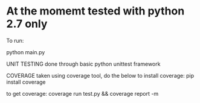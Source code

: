 

# At the momemt tested with python 2.7 only 

To run:

python main.py <test-input-file-name>


UNIT TESTING done through basic python unittest framework

COVERAGE taken using coverage tool, do the below to install coverage:
pip install coverage

to get coverage:
coverage run test.py && coverage report -m

